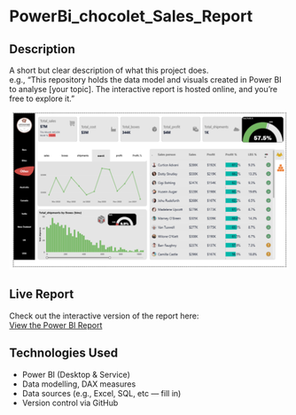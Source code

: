 # PowerBi_chocolet_Sales_Report

## Description  
A short but clear description of what this project does.  
e.g., “This repository holds the data model and visuals created in Power BI to analyse [your topic]. The interactive report is hosted online, and you’re free to explore it.”

![Screenshot](AwsomeCocolateAnalysis/ReportScreenshot.png)


## Live Report  
Check out the interactive version of the report here:  
[View the Power BI Report](https://app.powerbi.com/view?r=eyJrIjoiZGQ1YTAxNjgtYTkwZC00NGZiLTk5MWItMjdiNGIzNjU5M2MxIiwidCI6ImUxNGU3M2ViLTUyNTEtNDM4OC04ZDY3LThmOWYyZTJkNWE0NiIsImMiOjEwfQ%3D%3D)

## Technologies Used  
- Power BI (Desktop & Service)  
- Data modelling, DAX measures  
- Data sources (e.g., Excel, SQL, etc — fill in)  
- Version control via GitHub  

